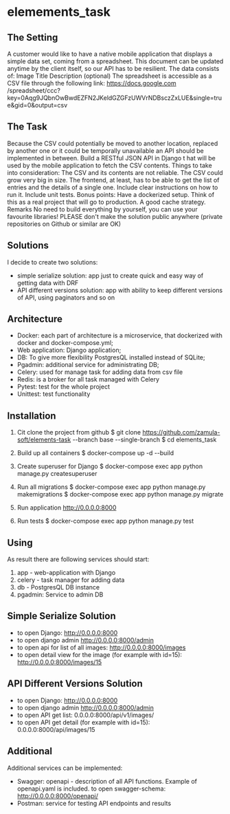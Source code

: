 # elemements_task
## The Setting
A customer would like to have a native mobile application that displays a simple data set, coming from a
spreadsheet. This document can be updated anytime by the client itself, so our API has to be resilient.
The data consists of:
Image
Title
Description (optional)
The spreadsheet is accessible as a CSV file through the following link: https://docs.google.com
/spreadsheet/ccc?
key=0Aqg9JQbnOwBwdEZFN2JKeldGZGFzUWVrNDBsczZxLUE&single=true&gid=0&output=csv

## The Task
Because the CSV could potentially be moved to another location, replaced by another one or it could be
temporally unavailable an API should be implemented in between. Build a RESTful JSON API in Django t
hat will be used by the mobile application to fetch the CSV contents.
Things to take into consideration:
The CSV and its contents are not reliable.
The CSV could grow very big in size.
The frontend, at least, has to be able to get the list of entries and the details of a single one.
Include clear instructions on how to run it.
Include unit tests.
Bonus points:
Have a dockerized setup.
Think of this as a real project that will go to production.
A good cache strategy.
Remarks
No need to build everything by yourself, you can use your favourite libraries!
PLEASE don't make the solution public anywhere (private repositories on Github or similar
are OK)

## Solutions
I decide to create two solutions:
- simple serialize solution: app just to create quick and easy way of getting data with DRF
- API different versions solution: app with ability to keep different versions of API, using paginators and so on  

## Architecture
- Docker: each part of architecture is a microservice, that dockerized with docker and docker-compose.yml;
- Web application: Django application;
- DB: To give more flexibility PostgresQL installed instead of SQLite; 
- Pgadmin: additional service for administrating DB;
- Celery: used for manage task for adding data from csv file
- Redis: is a broker for all task managed with Celery
- Pytest: test for the whole project
- Unittest: test functionality

## Installation
1. Cit clone the project from github
   $ git clone https://github.com/zamula-soft/elements-task --branch base --single-branch
   $ cd elements_task

2. Build up all containers
   $ docker-compose up -d --build

3. Create superuser for Django
   $ docker-compose exec app python manage.py createsuperuser
    
4. Run all migrations 
   $ docker-compose exec app python manage.py makemigrations
   $ docker-compose exec app python manage.py migrate

5. Run application
   http://0.0.0.0:8000

6. Run tests
   $ docker-compose exec app python manage.py test

## Using 
As result there are following services should start:
1. app - web-application with Django
2. celery - task manager for adding data
3. db - PostgresQL DB instance
4. pgadmin: Service to admin DB

## Simple Serialize Solution
- to open Django: http://0.0.0.0:8000
- to open django admin http://0.0.0.0:8000/admin
- to open api for list of all images: http://0.0.0.0:8000/images
- to open detail view for the image (for example with id=15): http://0.0.0.0:8000/images/15

## API Different Versions Solution
- to open Django: http://0.0.0.0:8000
- to open django admin http://0.0.0.0:8000/admin
- to open API get list: 0.0.0.0:8000/api/v1/images/ 
- to open API get detail (for example with id=15): 0.0.0.0:8000/api/images/15

## Additional
Additional services can be implemented:
- Swagger: openapi - description of all API functions. Example of openapi.yaml is included.
   to open swagger-schema: http://0.0.0.0:8000/openapi/
- Postman: service for testing API endpoints and results


